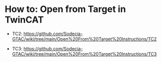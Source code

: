 # How to: Open from Target in TwinCAT

- TC2: https://github.com/Sodecia-GTAC/wiki/tree/main/Open%20From%20Target%20Instructions/TC2

- TC3: https://github.com/Sodecia-GTAC/wiki/tree/main/Open%20From%20Target%20Instructions/TC3

